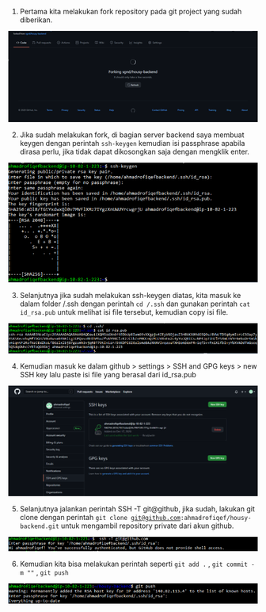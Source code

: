 1. Pertama kita melakukan fork repository pada git project yang sudah diberikan.

<img src ="/week2/assets/0.png">

2. Jika sudah melakukan fork, di bagian server backend saya membuat keygen dengan perintah <code>ssh-keygen</code> kemudian isi passphrase apabila
dirasa perlu, jika tidak dapat dikosongkan saja dengan mengklik enter.

<img src ="/week2/assets/1.png">

3. Selanjutnya jika sudah melakukan ssh-keygen diatas, kita masuk ke dalam folder /.ssh dengan perintah <code>cd /.ssh</code> dan gunakan perintah
<code>cat id_rsa.pub</code> untuk melihat isi file tersebut, kemudian copy isi file.

<img src ="/week2/assets/2.png">

4. Kemudian masuk ke dalam github > settings > SSH and GPG keys > new SSH key lalu paste isi file yang berasal dari id_rsa.pub

<img src ="/week2/assets/3.png">

5. Selanjutnya jalankan perintah SSH -T git@github, jika sudah, lakukan git clone dengan perintah <code>git clone git@github.com:ahmadrofiqef/housy-backend.git</code>
untuk mengambil repository private dari akun github.

<img src ="/week2/assets/4.png">

6. Kemudian kita bisa melakukan perintah seperti <code>git add .</code> , <code>git commit -m ""</code> , <code>git push</code>

<img src ="/week2/assets/5.png">
